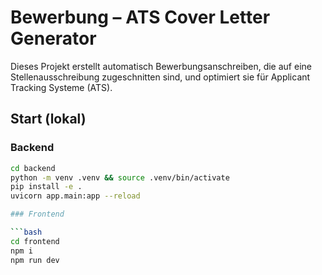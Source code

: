 # Bewerbung – ATS Cover Letter Generator

Dieses Projekt erstellt automatisch Bewerbungsanschreiben, die auf eine Stellenausschreibung zugeschnitten sind, und optimiert sie für Applicant Tracking Systeme (ATS).

## Start (lokal)

### Backend
```bash
cd backend
python -m venv .venv && source .venv/bin/activate
pip install -e .
uvicorn app.main:app --reload

### Frontend

```bash
cd frontend
npm i
npm run dev
